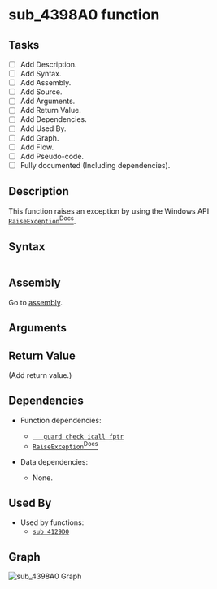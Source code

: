 # sub_4398A0 function

## Tasks

- [ ] Add Description.
- [ ] Add Syntax.
- [ ] Add Assembly.
- [ ] Add Source.
- [ ] Add Arguments.
- [ ] Add Return Value.
- [ ] Add Dependencies.
- [ ] Add Used By.
- [ ] Add Graph.
- [ ] Add Flow.
- [ ] Add Pseudo-code.
- [ ] Fully documented (Including dependencies).

## Description

This function raises an exception by using the Windows API [`RaiseException`<sup>Docs</sup>](https://docs.microsoft.com/en-us/windows/win32/api/errhandlingapi/nf-errhandlingapi-raiseexception).

## Syntax

```c

```

## Assembly

Go to [assembly](../asm/sub_4398A0.asm).

## Arguments


## Return Value

(Add return value.)

## Dependencies

* Function dependencies:
  * [`___guard_check_icall_fptr`](___guard_check_icall_fptr.md)
  * [`RaiseException`<sup>Docs</sup>](https://docs.microsoft.com/en-us/windows/win32/api/errhandlingapi/nf-errhandlingapi-raiseexception)

* Data dependencies:
  * None.

## Used By

* Used by functions:
  * [`sub_4129D0`](sub_4129D0.md)

## Graph

![sub_4398A0 Graph](../svg/sub_4398A0.svg "sub_4398A0 Graph")

